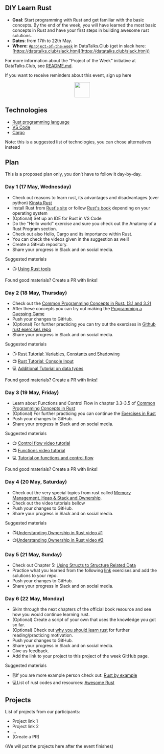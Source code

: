 ## DIY Learn Rust

* **Goal**: Start programming with Rust and get familiar with the basic concepts. By the end of the week, you will have learned the most basic concepts in Rust and have your first steps in building awesome rust solutions.
* **Dates**: from 17th to 22th May.
* **Where:** [`#project-of-the-week`](https://app.slack.com/client/T01ATQK62F8/C02BP4FQH36) in DataTalks.Club (get in slack here: [https://datatalks.club/slack.html](https://datatalks.club/slack.html))

For more information about the "Project of the Week" initiative
at DataTalks.Club, see [README.md](README.md).

If you want to receive reminders about this event, sign up here

<p align="center">
  <a href=lu.ma/dtc-potw-diylearnrustJ><img src="https://user-images.githubusercontent.com/875246/185755203-17945fd1-6b64-46f2-8377-1011dcb1a444.png" height="50" /></a>
</p>


## Technologies 

* [Rust programming language](https://www.rust-lang.org/)
* [VS Code](https://code.visualstudio.com/docs/languages/rust)
* [Cargo](https://github.com/rust-lang/cargo)


Note: this is a suggested list of technologies, you can chose
alternatives instead

## Plan

This is a proposed plan only, you don’t have to follow it day-by-day.


### Day 1 (17 May, Wednesday)

* Check out reasons to learn rust, its advantages and disadvantages (over python) [Kinsta Rust](https://kinsta.com/blog/rust-vs-python/#:~:text=As%20discussed%20earlier%2C%20Rust%20is,make%20the%20deployment%20process%20easier.)
* Install Rust from [Rust's site](https://www.rust-lang.org/tools/install) or follow [Rust's book](https://doc.rust-lang.org/book/ch01-01-installation.html) depending on your operating system
* (Optional) Set up an IDE for Rust in VS Code
* Do the "Hello world" exercise and sure you check out the Anatomy of a Rust Program section.
* Check out also Hello, Cargo and its importance within Rust.
* You can check the videos given in the suggestion as well!
* Create a GitHub repository.
* Share your progress in Slack and on social media.

Suggested materials

* 📺 [Using Rust tools](https://www.youtube.com/watch?v=gvgBUY8iNO4)

Found good materials? Create a PR with links!

### Day 2 (18 May, Thursday)

* Check out the [Common Programming Concepts in Rust. (3.1 and 3.2)](https://doc.rust-lang.org/book/ch03-00-common-programming-concepts.html)
* After these concepts you can try out making the [Programming a Guessing Game](https://doc.rust-lang.org/book/ch02-00-guessing-game-tutorial.html)
* Push your changes to GitHub.
* (Optional) For further practicing you can try out the exercises in [Github rust exercises repo](https://github.com/rust-lang/rustlings/tree/main/exercises)
* Share your progress in Slack and on social media.

Suggested materials

* 📺 [Rust Tutorial: Variables, Constants and Shadowing](https://www.youtube.com/watch?v=xYgfW8cIbMA)
* 📺 [Rust Tutorial: Console Input](https://www.youtube.com/watch?v=t047Hseyj_k)
* 💻 [Additional Tutorial on data types](https://www.tutorialspoint.com/rust/rust_data_types.htm)

Found good materials? Create a PR with links!

### Day 3 (19 May, Friday)

* Learn about Functions and Control Flow in chapter 3.3-3.5 of [Common Programming Concepts in Rust](https://doc.rust-lang.org/book/ch03-00-common-programming-concepts.html)
* (Optional) For further practicing you can continue the [Exercises in Rust](https://github.com/rust-lang/rustlings/tree/main/exercises)
* Push your changes to GitHub.
* Share your progress in Slack and on social media.

Suggested materials

* 📺 [Control flow video tutorial](https://www.youtube.com/watch?v=MOa7ulhNYc0&list=PLzMcBGfZo4-nyLTlSRBvo0zjSnCnqjHYQ&index=7)
* 📺 [Functions video tutorial](https://www.youtube.com/watch?v=APrANyLHCtQ&list=PLzMcBGfZo4-nyLTlSRBvo0zjSnCnqjHYQ&index=8)
* 💻 [Tutorial on functions and control flow](https://dev.to/vaultree/functions-and-control-flow-in-rust-5e20)

Found good materials? Create a PR with links!

### Day 4 (20 May, Saturday)

* Check out the very special topics from rust called [Memory Management, Heap & Stack and Ownership](https://doc.rust-lang.org/book/ch04-00-understanding-ownership.html).
* Check out the video tutorials bellow
* Push your changes to GitHub.
* Share your progress in Slack and on social media.

Suggested materials

* 📺[Understanding Ownership in Rust video #1](https://www.youtube.com/watch?v=VFIOSWy93H0)
* 📺[Understanding Ownership in Rust video #2](https://www.youtube.com/watch?v=-6cnnNlAvNk&list=PLzMcBGfZo4-nyLTlSRBvo0zjSnCnqjHYQ&index=9)


### Day 5 (21 May, Sunday)

* Check out Chapter 5: [Using Structs to Structure Related Data](https://doc.rust-lang.org/book/ch05-00-structs.html)
* Practice what you learned from the following [link](https://github.com/rust-lang/rustlings/tree/main/exercises) exercises and add the solutions to your repo.
* Push your changes to GitHub.
* Share your progress in Slack and on social media.

### Day 6 (22 May, Monday)

* Skim through the next chapters of the official book resource and see how you would continue learning rust.
* (Optional) Create a script of your own that uses the knowledge you got so far.
* (Optional) Check out [why you should learn rust](https://zerotomastery.io/blog/why-you-should-learn-rust/) for further reading/practicing motivation.
* Push your changes to GitHub.
* Share your progress in Slack and on social media.
* Give us feedback.
* Add the link to your project to this project of the week GitHub page.

Suggested materials

* 🗒️If you are more example person check out: [Rust by example](https://doc.rust-lang.org/rust-by-example/index.html)
* 💻List of rust codes and resources: [Awesome Rust](https://github.com/rust-unofficial/awesome-rust#database)



## Projects

List of projects from our participants:

* Project link 1
* Project link 2
* ...
* (Create a PR)

(We will put the projects here after the event finishes)
